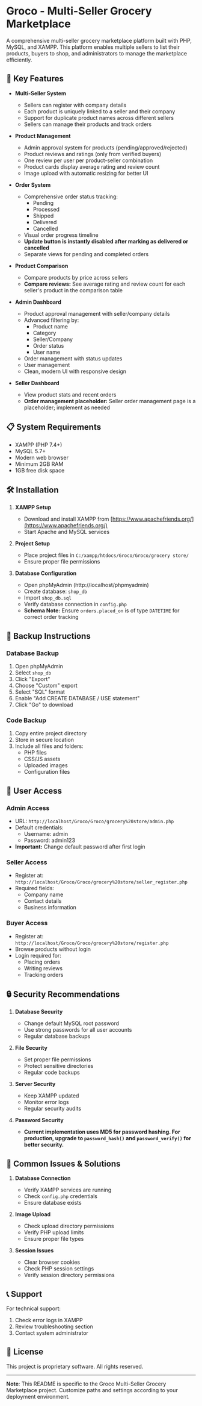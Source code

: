 # Groco - Multi-Seller Grocery Marketplace

A comprehensive multi-seller grocery marketplace platform built with PHP, MySQL, and XAMPP. This platform enables multiple sellers to list their products, buyers to shop, and administrators to manage the marketplace efficiently.

## 🚀 Key Features

- **Multi-Seller System**
  - Sellers can register with company details
  - Each product is uniquely linked to a seller and their company
  - Support for duplicate product names across different sellers
  - Sellers can manage their products and track orders

- **Product Management**
  - Admin approval system for products (pending/approved/rejected)
  - Product reviews and ratings (only from verified buyers)
  - One review per user per product-seller combination
  - Product cards display average rating and review count
  - Image upload with automatic resizing for better UI

- **Order System**
  - Comprehensive order status tracking:
    - Pending
    - Processed
    - Shipped
    - Delivered
    - Cancelled
  - Visual order progress timeline
  - **Update button is instantly disabled after marking as delivered or cancelled**
  - Separate views for pending and completed orders

- **Product Comparison**
  - Compare products by price across sellers
  - **Compare reviews:** See average rating and review count for each seller's product in the comparison table

- **Admin Dashboard**
  - Product approval management with seller/company details
  - Advanced filtering by:
    - Product name
    - Category
    - Seller/Company
    - Order status
    - User name
  - Order management with status updates
  - User management
  - Clean, modern UI with responsive design

- **Seller Dashboard**
  - View product stats and recent orders
  - **Order management placeholder:** Seller order management page is a placeholder; implement as needed

## 📋 System Requirements

- XAMPP (PHP 7.4+)
- MySQL 5.7+
- Modern web browser
- Minimum 2GB RAM
- 1GB free disk space

## 🛠️ Installation

1. **XAMPP Setup**
   - Download and install XAMPP from [https://www.apachefriends.org/](https://www.apachefriends.org/)
   - Start Apache and MySQL services

2. **Project Setup**
   - Place project files in `C:/xampp/htdocs/Groco/Groco/grocery store/`
   - Ensure proper file permissions

3. **Database Configuration**
   - Open phpMyAdmin (http://localhost/phpmyadmin)
   - Create database: `shop_db`
   - Import `shop_db.sql`
   - Verify database connection in `config.php`
   - **Schema Note:** Ensure `orders.placed_on` is of type `DATETIME` for correct order tracking

## 🔄 Backup Instructions

### Database Backup
1. Open phpMyAdmin
2. Select `shop_db`
3. Click "Export"
4. Choose "Custom" export
5. Select "SQL" format
6. Enable "Add CREATE DATABASE / USE statement"
7. Click "Go" to download

### Code Backup
1. Copy entire project directory
2. Store in secure location
3. Include all files and folders:
   - PHP files
   - CSS/JS assets
   - Uploaded images
   - Configuration files

## 👥 User Access

### Admin Access
- URL: `http://localhost/Groco/Groco/grocery%20store/admin.php`
- Default credentials:
  - Username: admin
  - Password: admin123
- **Important:** Change default password after first login

### Seller Access
- Register at: `http://localhost/Groco/Groco/grocery%20store/seller_register.php`
- Required fields:
  - Company name
  - Contact details
  - Business information

### Buyer Access
- Register at: `http://localhost/Groco/Groco/grocery%20store/register.php`
- Browse products without login
- Login required for:
  - Placing orders
  - Writing reviews
  - Tracking orders

## 🔒 Security Recommendations

1. **Database Security**
   - Change default MySQL root password
   - Use strong passwords for all user accounts
   - Regular database backups

2. **File Security**
   - Set proper file permissions
   - Protect sensitive directories
   - Regular code backups

3. **Server Security**
   - Keep XAMPP updated
   - Monitor error logs
   - Regular security audits

4. **Password Security**
   - **Current implementation uses MD5 for password hashing. For production, upgrade to `password_hash()` and `password_verify()` for better security.**

## 🐛 Common Issues & Solutions

1. **Database Connection**
   - Verify XAMPP services are running
   - Check `config.php` credentials
   - Ensure database exists

2. **Image Upload**
   - Check upload directory permissions
   - Verify PHP upload limits
   - Ensure proper file types

3. **Session Issues**
   - Clear browser cookies
   - Check PHP session settings
   - Verify session directory permissions

## 📞 Support

For technical support:
1. Check error logs in XAMPP
2. Review troubleshooting section
3. Contact system administrator

## 📝 License

This project is proprietary software. All rights reserved.

---

**Note**: This README is specific to the Groco Multi-Seller Grocery Marketplace project. Customize paths and settings according to your deployment environment. 